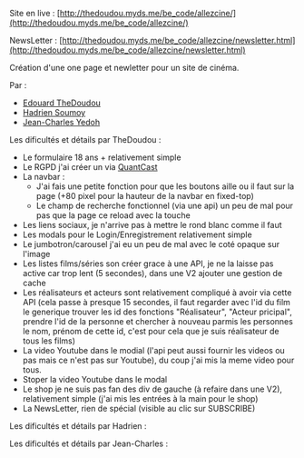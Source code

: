 Site en live : [http://thedoudou.myds.me/be_code/allezcine/](http://thedoudou.myds.me/be_code/allezcine/)

NewsLetter : [http://thedoudou.myds.me/be_code/allezcine/newsletter.html](http://thedoudou.myds.me/be_code/allezcine/newsletter.html)

Création d'une one page et newletter pour un site de cinéma.

Par :
- [Edouard TheDoudou](https://github.com/TheDoudou)
- [Hadrien Soumoy](https://github.com/hadribecode)
- [Jean-Charles Yedoh](https://github.com/jeancharlesyedoh)

Les dificultés et détails par TheDoudou :
- Le formulaire 18 ans + relativement simple
- Le RGPD j'ai créer un via [QuantCast](https://www.quantcast.com/)
- La navbar :
    - J'ai fais une petite fonction pour que les boutons aille ou il faut sur la page (+80 pixel pour la hauteur de la navbar en fixed-top)
    - Le champ de recherche fonctionnel (via une api) un peu de mal pour pas que la page ce reload avec la touche <Enter>
- Les liens sociaux, je n'arrive pas à mettre le rond blanc comme il faut
- Les modals pour le Login/Enregistrement relativement simple
- Le jumbotron/carousel j'ai eu un peu de mal avec le coté opaque sur l'image
- Les listes films/séries son créer grace à une API, je ne la laisse pas active car trop lent (5 secondes), dans une V2 ajouter une gestion de cache
- Les réalisateurs et acteurs sont relativement compliqué à avoir via cette API (cela passe à presque 15 secondes, il faut regarder avec l'id du film le generique trouver les id des fonctions "Réalisateur", "Acteur pricipal", prendre l'id de la personne et chercher à nouveau parmis les personnes le nom, prénom de cette id, c'est pour cela que je suis réalisateur de tous les films)
- La video Youtube dans le modial (l'api peut aussi fournir les videos ou pas mais ce n'est pas sur Youtube), du coup j'ai mis la meme video pour tous.
- Stoper la video Youtube dans le modal
- Le shop je ne suis pas fan des div de gauche (à refaire dans une V2), relativement simple (j'ai mis les entrées à la main pour le shop)
- La NewsLetter, rien de spécial (visible au clic sur SUBSCRIBE)

Les dificultés et détails par Hadrien :

Les dificultés et détails par Jean-Charles :
